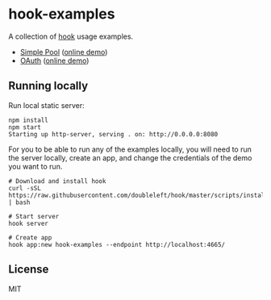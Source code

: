 hook-examples
===

A collection of [hook](https://github.com/doubleleft/hook) usage examples.

- [Simple Pool](simple-poll) ([online demo](http://doubleleft.github.io/hook-examples/simple-poll/index.html))
- [OAuth](oauth) ([online demo](http://doubleleft.github.io/hook-examples/oauth/index.html))

Running locally
---

Run local static server:

```
npm install
npm start
Starting up http-server, serving . on: http://0.0.0.0:8080
```

For you to be able to run any of the examples locally, you will need to run the
server locally, create an app, and change the credentials of the demo you want
to run.

```
# Download and install hook
curl -sSL https://raw.githubusercontent.com/doubleleft/hook/master/scripts/install.sh | bash

# Start server
hook server

# Create app
hook app:new hook-examples --endpoint http://localhost:4665/
```

License
---

MIT
